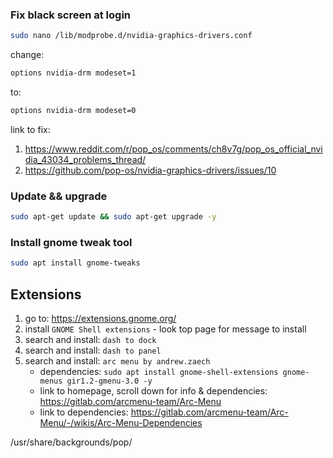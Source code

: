 ### Fix black screen at login

``` bash
sudo nano /lib/modprobe.d/nvidia-graphics-drivers.conf
```

change: 

```  bash
options nvidia-drm modeset=1
```

to:

```  bash
options nvidia-drm modeset=0 
```

link to fix:
  1. https://www.reddit.com/r/pop_os/comments/ch8v7g/pop_os_official_nvidia_43034_problems_thread/
  2. https://github.com/pop-os/nvidia-graphics-drivers/issues/10
  
### Update && upgrade
``` bash
sudo apt-get update && sudo apt-get upgrade -y
```

### Install gnome tweak tool
``` bash
sudo apt install gnome-tweaks
```

## Extensions

1. go to: https://extensions.gnome.org/
2. install `GNOME Shell extensions` - look top page for message to install
3. search and install: `dash to dock`
4. search and install: `dash to panel`
5. search and install: `arc menu by andrew.zaech`
    - dependencies: `sudo apt install gnome-shell-extensions gnome-menus gir1.2-gmenu-3.0 -y`
    - link to homepage, scroll down for info & dependencies: https://gitlab.com/arcmenu-team/Arc-Menu
    - link to dependencies: https://gitlab.com/arcmenu-team/Arc-Menu/-/wikis/Arc-Menu-Dependencies

/usr/share/backgrounds/pop/
